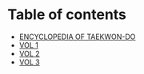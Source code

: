 # Table of contents

* [ENCYCLOPEDIA OF TAEKWON-DO](README.md)
* [VOL 1](vol-1.md)
* [VOL 2](vol-2.md)
* [VOL 3](vol-3.md)
